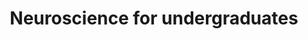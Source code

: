 ---
layout: page
title: Neuroscience for undergraduates 
description: Majority of undergraduate students are not aware of neuroscience as a field - what is required to 
  enter this field, what are the research avenues, what are the potential jobs, etc. Given the infancy
  of the field, there is opportunity for several full-time Einsteins and Newtons. Hence, the 
  PMRF fellows of CNS, IISc get together to give an overview of the exciting field of neuroscience (and our research) 
  to the undergraduate students across India.
  <ol>
  <li>Department of Biotechnology, Manav Rachna International Institute of Research and Studies. 
    <a href="/assets/pdf/cns_manav_rachna2.pdf" target="_blank">Sep 2024</a></li>
  <li>School of Engineering, Amrita Vishwa Vidyapeetham. 
    <a href="/assets/pdf/cns_amrita.pdf" target="_blank">Apr 2024</a></li>
  <li>B.M.S College of Engineering. 
    <a href="/assets/pdf/cns_bmsce.pdf" target="_blank">Feb 2024</a></li>
  <li>Department of Computer Science and Engineering, RV College of Engineering. 
    <a href="/assets/pdf/cns_rvce.pdf" target="_blank">Feb 2024</a></li>
  <li>Department of Biotechnology, Manav Rachna International Institute of Research and Studies. 
    <a href="/assets/pdf/cns_manav_rachna1.pdf" target="_blank">Aug 2023</a></li>
  </ol>
clickable: false
importance: 1
---